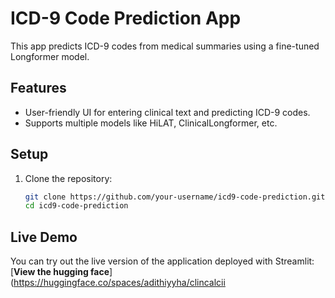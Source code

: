 # ICD-9 Code Prediction App

This app predicts ICD-9 codes from medical summaries using a fine-tuned Longformer model.

## Features
- User-friendly UI for entering clinical text and predicting ICD-9 codes.
- Supports multiple models like HiLAT, ClinicalLongformer, etc.

## Setup

1. Clone the repository:
   ```bash
   git clone https://github.com/your-username/icd9-code-prediction.git
   cd icd9-code-prediction

## Live Demo

You can try out the live version of the application deployed with Streamlit:  
[**View the hugging face**](https://huggingface.co/spaces/adithiyyha/clincalcii

